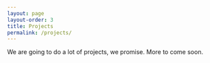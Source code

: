 ```yaml
---
layout: page
layout-order: 3
title: Projects
permalink: /projects/
---
```


We are going to do a lot of projects, we promise. More to come soon.
